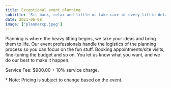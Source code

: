 ```yaml
---
title: Exceptional event planning
subtitle: 'Sit back, relax and little us take care of every little detail for you event. our team is here to make make your dreams come true'
date: 2021-06-08
image: ['plannercp.jpeg']
---
```


<article >
<p>
Planning is where the heavy lifting begins, we take your ideas and bring them to life. Our event professionals handle the logistics of the planning process so you can focus on the fun stuff. Booking appointments/site visits, fine-tuning the budget and so on. You let us know what you want, and we do our best to make it happen.
</p>
<p>
Service Fee: $900.00 + 10% service charge.
</p>
<p>* Note: Pricing is subject to change based on the event.</p>

</article>
